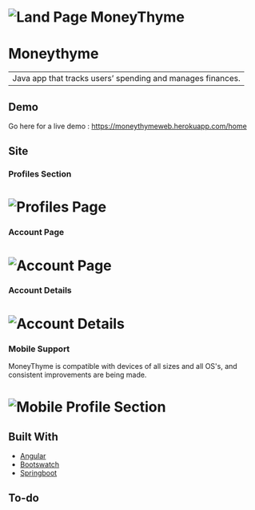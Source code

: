 # ![Land Page MoneyThyme](../MoneyThyme-Client/assets/Landing-Page.png) 
# Moneythyme
<table>
<tr>
<td>
Java app that tracks users’ spending and
manages finances.
</td>
</tr>
</table>

## Demo
Go here for a live demo : https://moneythymeweb.herokuapp.com/home


## Site

### Profiles Section
# ![Profiles Page](../MoneyThyme-Client/assets/Profiles-Section.png)

### Account Page
# ![Account Page](../MoneyThyme-Client/assets/Account-Section.png)

### Account Details
# ![Account Details](../MoneyThyme-Client/assets/Account-Details.png)

### Mobile Support
MoneyThyme is compatible with devices of all sizes and all OS's, and consistent improvements are being made.
# ![Mobile Profile Section](../MoneyThyme-Client/assets/Mobile-Profile-Section.png)

## Built With
- [Angular](https://angular.io/)
- [Bootswatch](https://bootswatch.com/)
- [Springboot](https://spring.io/)

## To-do